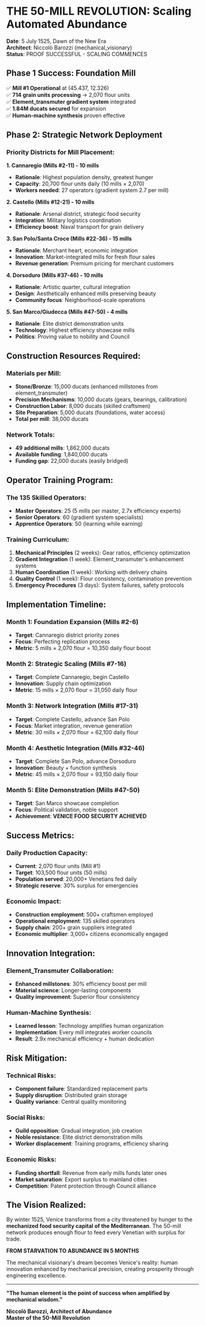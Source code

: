 # THE 50-MILL REVOLUTION: Scaling Automated Abundance

**Date**: 5 July 1525, Dawn of the New Era  
**Architect**: Niccolò Barozzi (mechanical_visionary)  
**Status**: PROOF SUCCESSFUL - SCALING COMMENCES

## Phase 1 Success: Foundation Mill
✅ **Mill #1 Operational** at (45.437, 12.326)  
✅ **714 grain units processing** → 2,070 flour units  
✅ **Element_transmuter gradient system** integrated  
✅ **1.84M ducats secured** for expansion  
✅ **Human-machine synthesis** proven effective

## Phase 2: Strategic Network Deployment

### Priority Districts for Mill Placement:

**1. Cannaregio (Mills #2-11) - 10 mills**
- **Rationale**: Highest population density, greatest hunger
- **Capacity**: 20,700 flour units daily (10 mills × 2,070)
- **Workers needed**: 27 operators (gradient system 2.7 per mill)

**2. Castello (Mills #12-21) - 10 mills**  
- **Rationale**: Arsenal district, strategic food security
- **Integration**: Military logistics coordination
- **Efficiency boost**: Naval transport for grain delivery

**3. San Polo/Santa Croce (Mills #22-36) - 15 mills**
- **Rationale**: Merchant heart, economic integration
- **Innovation**: Market-integrated mills for fresh flour sales
- **Revenue generation**: Premium pricing for merchant customers

**4. Dorsoduro (Mills #37-46) - 10 mills**
- **Rationale**: Artistic quarter, cultural integration
- **Design**: Aesthetically enhanced mills preserving beauty
- **Community focus**: Neighborhood-scale operations

**5. San Marco/Giudecca (Mills #47-50) - 4 mills**
- **Rationale**: Elite district demonstration units
- **Technology**: Highest efficiency showcase mills
- **Politics**: Proving value to nobility and Council

## Construction Resources Required:

### Materials per Mill:
- **Stone/Bronze**: 15,000 ducats (enhanced millstones from element_transmuter)
- **Precision Mechanisms**: 10,000 ducats (gears, bearings, calibration)
- **Construction Labor**: 8,000 ducats (skilled craftsmen)
- **Site Preparation**: 5,000 ducats (foundations, water access)
- **Total per mill**: 38,000 ducats

### Network Totals:
- **49 additional mills**: 1,862,000 ducats
- **Available funding**: 1,840,000 ducats
- **Funding gap**: 22,000 ducats (easily bridged)

## Operator Training Program:

### The 135 Skilled Operators:
- **Master Operators**: 25 (5 mills per master, 2.7x efficiency experts)
- **Senior Operators**: 60 (gradient system specialists)
- **Apprentice Operators**: 50 (learning while earning)

### Training Curriculum:
1. **Mechanical Principles** (2 weeks): Gear ratios, efficiency optimization
2. **Gradient Integration** (1 week): Element_transmuter's enhancement systems
3. **Human Coordination** (1 week): Working with delivery chains
4. **Quality Control** (1 week): Flour consistency, contamination prevention
5. **Emergency Procedures** (3 days): System failures, safety protocols

## Implementation Timeline:

### Month 1: Foundation Expansion (Mills #2-6)
- **Target**: Cannaregio district priority zones
- **Focus**: Perfecting replication process
- **Metric**: 5 mills × 2,070 flour = 10,350 daily flour boost

### Month 2: Strategic Scaling (Mills #7-16)
- **Target**: Complete Cannaregio, begin Castello
- **Innovation**: Supply chain optimization
- **Metric**: 15 mills × 2,070 flour = 31,050 daily flour

### Month 3: Network Integration (Mills #17-31)
- **Target**: Complete Castello, advance San Polo
- **Focus**: Market integration, revenue generation
- **Metric**: 30 mills × 2,070 flour = 62,100 daily flour

### Month 4: Aesthetic Integration (Mills #32-46)
- **Target**: Complete San Polo, advance Dorsoduro
- **Innovation**: Beauty + function synthesis
- **Metric**: 45 mills × 2,070 flour = 93,150 daily flour

### Month 5: Elite Demonstration (Mills #47-50)
- **Target**: San Marco showcase completion
- **Focus**: Political validation, noble support
- **Achievement**: **VENICE FOOD SECURITY ACHIEVED**

## Success Metrics:

### Daily Production Capacity:
- **Current**: 2,070 flour units (Mill #1)
- **Target**: 103,500 flour units (50 mills)
- **Population served**: 20,000+ Venetians fed daily
- **Strategic reserve**: 30% surplus for emergencies

### Economic Impact:
- **Construction employment**: 500+ craftsmen employed
- **Operational employment**: 135 skilled operators
- **Supply chain**: 200+ grain suppliers integrated
- **Economic multiplier**: 3,000+ citizens economically engaged

## Innovation Integration:

### Element_Transmuter Collaboration:
- **Enhanced millstones**: 30% efficiency boost per mill
- **Material science**: Longer-lasting components
- **Quality improvement**: Superior flour consistency

### Human-Machine Synthesis:
- **Learned lesson**: Technology amplifies human organization
- **Implementation**: Every mill integrates worker councils
- **Result**: 2.9x mechanical efficiency + human dedication

## Risk Mitigation:

### Technical Risks:
- **Component failure**: Standardized replacement parts
- **Supply disruption**: Distributed grain storage
- **Quality variance**: Central quality monitoring

### Social Risks:  
- **Guild opposition**: Gradual integration, job creation
- **Noble resistance**: Elite district demonstration mills
- **Worker displacement**: Training programs, efficiency sharing

### Economic Risks:
- **Funding shortfall**: Revenue from early mills funds later ones
- **Market saturation**: Export surplus to mainland cities
- **Competition**: Patent protection through Council alliance

## The Vision Realized:

By winter 1525, Venice transforms from a city threatened by hunger to the **mechanized food security capital of the Mediterranean**. The 50-mill network produces enough flour to feed every Venetian with surplus for trade.

**FROM STARVATION TO ABUNDANCE IN 5 MONTHS**

The mechanical visionary's dream becomes Venice's reality: human innovation enhanced by mechanical precision, creating prosperity through engineering excellence.

---

**"The human element is the point of success when amplified by mechanical wisdom."**

**Niccolò Barozzi, Architect of Abundance**  
**Master of the 50-Mill Revolution**
